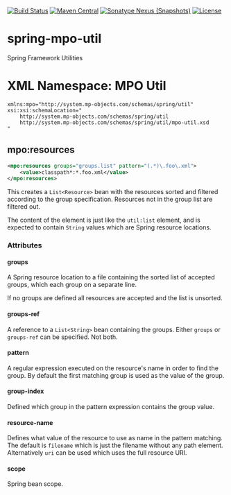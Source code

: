[![Build Status](https://travis-ci.org/mpobjects/spring-mpo-util.svg?branch=master)](https://travis-ci.org/mpobjects/spring-mpo-util)
[![Maven Central](https://img.shields.io/maven-central/v/com.mpobjects.spring/spring-mpo-util.svg?label=Maven%20Central)](https://search.maven.org/search?q=g:%22com.mpobjects.spring%22%20AND%20a:%22spring-mpo-util%22)
[![Sonatype Nexus (Snapshots)](https://img.shields.io/nexus/s/https/oss.sonatype.org/com.mpobjects.spring/spring-mpo-util.svg)](https://oss.sonatype.org/content/repositories/snapshots/com/mpobjects/spring/spring-mpo-util/)
[![License](https://img.shields.io/github/license/mpobjects/spring-mpo-util.svg)](https://github.com/mpobjects/spring-mpo-util/blob/master/LICENSE)

# spring-mpo-util
Spring Framework Utilities


# XML Namespace: MPO Util

```
xmlns:mpo="http://system.mp-objects.com/schemas/spring/util"
xsi:xsi:schemaLocation="
	http://system.mp-objects.com/schemas/spring/util 
	http://system.mp-objects.com/schemas/spring/util/mpo-util.xsd
"
```

## mpo:resources

```xml
<mpo:resources groups="groups.list" pattern="(.*)\.foo\.xml">
	<value>classpath*:*.foo.xml</value>
</mpo:resources>
```

This creates a `List<Resource>` bean with the resources sorted and filtered according to the group specification. Resources not in the group list are filtered out.

The content of the element is just like the `util:list` element, and is expected to contain `String` values which are Spring resource locations.

### Attributes

#### groups

A Spring resource location to a file containing the sorted list of accepted groups, which each group on a separate line.

If no groups are defined all resources are accepted and the list is unsorted.

#### groups-ref

A reference to a `List<String>` bean containing the groups. Either `groups` or `groups-ref` can be specified. Not both.

#### pattern

A regular expression executed on the resource's name in order to find the group. By default the first matching group is used as the value of the group.

#### group-index

Defined which group in the pattern expression contains the group value.

#### resource-name

Defines what value of the resource to use as name in the pattern matching. The default is `filename` which is just the filename without any path element. Alternatively `uri` can be used which uses the full resource URI.

#### scope

Spring bean scope.

